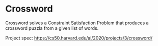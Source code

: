 # Crossword

Crossword solves a Constraint Satisfaction Problem that produces a crossword puzzla from a given list of words.

Project spec: https://cs50.harvard.edu/ai/2020/projects/3/crossword/
